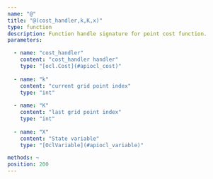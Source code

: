 ```yaml
---
name: "@"
title: "@(cost_handler,k,K,x)"
type: function
description: Function handle signature for point cost function.
parameters: 

  - name: "cost_handler"
    content: "cost_handler handler"
    type: "[ocl.Cost](#apiocl_cost)"
    
  - name: "k"
    content: "current grid point index"
    type: "int"
    
  - name: "K"
    content: "last grid point index"
    type: "int"
    
  - name: "X"
    content: "State variable"
    type: "[OclVariable](#apiocl_variable)"

methods: ~
position: 200
---
```

